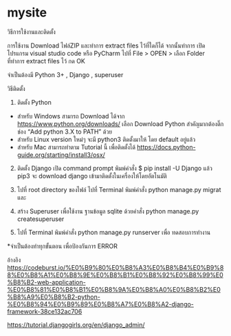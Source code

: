 # mysite
วิธีการใช้งานและติดตั้ง

การใช้งาน
Download ไฟล์ZIP 
และทำการ extract files ไว้ที่ใดก็ได้
จากนั้นทำการ เปิดโปรแกรม visual studio code หรือ PyCharm
ไปที่ File > OPEN > เลือก Folder ที่ทำการ extract files ไว้ กด OK

จำเป็นต้องมี Python 3+ , Django , superuser

วิธีติดตั้ง 
1. ติดตั้ง Python 
- สำหรับ Windows สามารถ Download ได้จาก https://www.python.org/downloads/ เลือก Download Python
สำคัญมากต้องติ๊กช่อง “Add python 3.X to PATH” ด้วย
- สำหรับ Linux version ใหม่ๆ จะมี python3 ติดตั้งมาให้ โดย default อยู่แล้ว
- สำหรับ Mac สามารถทำตาม Tutorial นี้ เพื่อติดตั้งได้
https://docs.python-guide.org/starting/install3/osx/

2. ติดตั้ง Django
เปิด command prompt
พิมพ์คำสั่ง $ pip install -U Django 
แล้ว pip3 จะ download django เข้ามาติดตั้งในเครื่องให้โดยอัตโนมัติ

3. ไปที่ root directory ของไฟล์
ไปที่ Terminal พิมพ์คำสั่ง
python manage.py migrat
และ

4. สร้าง Superuser เพื่อใช้งาน ฐานข้อมูล sqlite ด้วยคำสั่ง 
python manage.py createsuperuser

5. ไปที่ Terminal พิมพ์คำสั่ง python manage.py runserver เพื่อ ทดสอบการทำงาน

*จำเป็นต้องทำทุกขั้นตอน เพื่อป้องกันการ ERROR 

อ้างอิง
https://codeburst.io/%E0%B9%80%E0%B8%A3%E0%B8%B4%E0%B9%88%E0%B8%A1%E0%B8%9E%E0%B8%B1%E0%B8%92%E0%B8%99%E0%B8%B2-web-application-%E0%B8%81%E0%B8%B1%E0%B8%9A%E0%B8%A0%E0%B8%B2%E0%B8%A9%E0%B8%B2-python-%E0%B8%94%E0%B9%89%E0%B8%A7%E0%B8%A2-django-framework-38ce132ac706

https://tutorial.djangogirls.org/en/django_admin/
